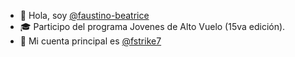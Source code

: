 - 👋 Hola, soy [@faustino-beatrice](https://github.com/faustino-beatrice)
- 🎓 Participo del programa Jovenes de Alto Vuelo (15va edición).
- 👤 Mi cuenta principal es [@fstrike7](https://github.com/fstrike7)

<!---
faustino-beatrice/faustino-beatrice is a ✨ special ✨ repository because its `README.md` (this file) appears on your GitHub profile.
You can click the Preview link to take a look at your changes.
--->
